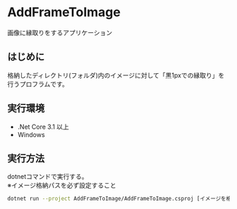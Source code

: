 # AddFrameToImage
画像に縁取りをするアプリケーション

## はじめに
格納したディレクトリ(フォルダ)内のイメージに対して「黒1pxでの縁取り」を行うプロフラムです。

## 実行環境
* .Net Core 3.1 以上
* Windows  
 
## 実行方法
dotnetコマンドで実行する。  
※イメージ格納パスを必ず設定すること  
```sh
dotnet run --project AddFrameToImage/AddFrameToImage.csproj [イメージを格納したディレクトリ(フォルダ)パス]
```
